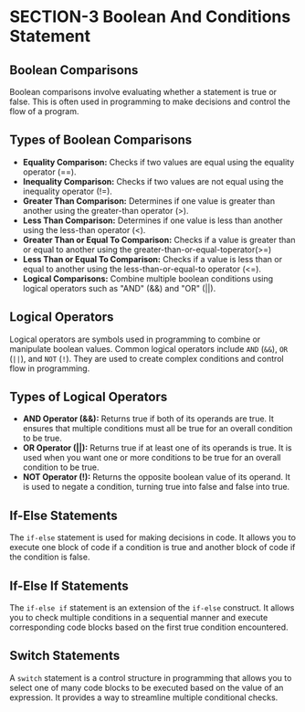 <h1>SECTION-3 Boolean And Conditions Statement</h1>

<h2>Boolean Comparisons</h2>
   <p>Boolean comparisons involve evaluating whether a statement is true or false. This is often used in programming to make decisions and control the flow of a program.</p>
   
<h2>Types of Boolean Comparisons</h2>
<ul>
        <li><strong>Equality Comparison:</strong> Checks if two values are equal using the equality operator (==).</li>
        <li><strong>Inequality Comparison:</strong> Checks if two values are not equal using the inequality operator (!=).</li>
        <li><strong>Greater Than Comparison:</strong> Determines if one value is greater than another using the greater-than operator (>).</li>
        <li><strong>Less Than Comparison:</strong> Determines if one value is less than another using the less-than operator (<).</li>
        <li><strong>Greater Than or Equal To Comparison:</strong> Checks if a value is greater than or equal to another using the greater-than-or-equal-toperator(>=)</li>
        <li><strong>Less Than or Equal To Comparison:</strong> Checks if a value is less than or equal to another using the less-than-or-equal-to operator (<=).</li>
        <li><strong>Logical Comparisons:</strong> Combine multiple boolean conditions using logical operators such as "AND" (&&) and "OR" (||).</li>
</ul>
          
<h2>Logical Operators</h2>
    <p>Logical operators are symbols used in programming to combine or manipulate boolean values. Common logical operators include <code>AND</code> (<code>&amp;&amp;</code>), <code>OR</code> (<code>||</code>), and <code>NOT</code> (<code>!</code>). They are used to create complex conditions and control flow in programming.</p>
    <h2>Types of Logical Operators</h2>
    <ul>
        <li><strong>AND Operator (&&):</strong> Returns true if both of its operands are true. It ensures that multiple conditions must all be true for an overall condition to be true.</li>
        <li><strong>OR Operator (||):</strong> Returns true if at least one of its operands is true. It is used when you want one or more conditions to be true for an overall condition to be true.</li>
        <li><strong>NOT Operator (!):</strong> Returns the opposite boolean value of its operand. It is used to negate a condition, turning true into false and false into true.</li>
    </ul>
    
    
  <h2>If-Else Statements</h2>
    <p>The <code>if-else</code> statement is used for making decisions in code. It allows you to execute one block of code if a condition is true and another block of code if the condition is false.</p>
    
<h2>If-Else If Statements</h2>
    <p>The <code>if-else if</code> statement is an extension of the <code>if-else</code> construct. It allows you to check multiple conditions in a sequential manner and execute corresponding code blocks based on the first true condition encountered.</p>

 <h2>Switch Statements</h2>
    <p>A <code>switch</code> statement is a control structure in programming that allows you to select one of many code blocks to be executed based on the value of an expression. It provides a way to streamline multiple conditional checks.</p>
